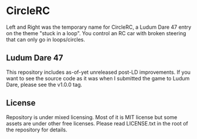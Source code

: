 # CircleRC

Left and Right was the temporary name for CircleRC, a Ludum Dare 47 entry on the theme "stuck in a loop". You control an RC car with broken steering that can only go in loops/circles.

## Ludum Dare 47

This repository includes as-of-yet unreleased post-LD improvements. If you want to see the source code as it was when I submitted the game to Ludum Dare, please see the v1.0.0 tag.

## License

Repository is under mixed licensing. Most of it is MIT license but some assets are under other free licenses. Please read LICENSE.txt in the root of the repository for details.
